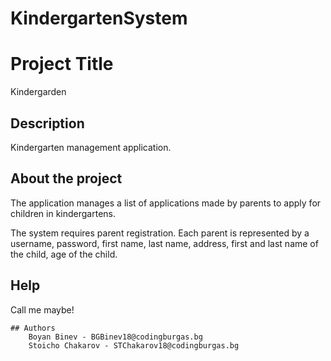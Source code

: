 # KindergartenSystem
# Project Title
Kindergarden
## Description
Kindergarten management application.
## About the project
 The application manages a list of applications made by parents to apply for children in kindergartens.

 The system requires parent registration. Each parent is represented by a username, password, first name, last name, address, first and last name of the child, age of the child.
## Help
Call me maybe!
```
## Authors
    Boyan Binev - BGBinev18@codingburgas.bg
    Stoicho Chakarov - STChakarov18@codingburgas.bg
